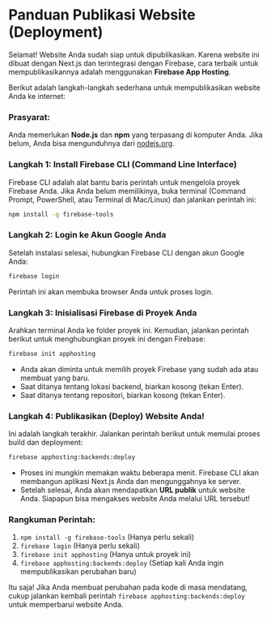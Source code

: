 # Panduan Publikasi Website (Deployment)

Selamat! Website Anda sudah siap untuk dipublikasikan. Karena website ini dibuat dengan Next.js dan terintegrasi dengan Firebase, cara terbaik untuk mempublikasikannya adalah menggunakan **Firebase App Hosting**.

Berikut adalah langkah-langkah sederhana untuk mempublikasikan website Anda ke internet:

### Prasyarat:
Anda memerlukan **Node.js** dan **npm** yang terpasang di komputer Anda. Jika belum, Anda bisa mengunduhnya dari [nodejs.org](https://nodejs.org/).

### Langkah 1: Install Firebase CLI (Command Line Interface)

Firebase CLI adalah alat bantu baris perintah untuk mengelola proyek Firebase Anda. Jika Anda belum memilikinya, buka terminal (Command Prompt, PowerShell, atau Terminal di Mac/Linux) dan jalankan perintah ini:

```bash
npm install -g firebase-tools
```

### Langkah 2: Login ke Akun Google Anda

Setelah instalasi selesai, hubungkan Firebase CLI dengan akun Google Anda:

```bash
firebase login
```
Perintah ini akan membuka browser Anda untuk proses login.

### Langkah 3: Inisialisasi Firebase di Proyek Anda

Arahkan terminal Anda ke folder proyek ini. Kemudian, jalankan perintah berikut untuk menghubungkan proyek ini dengan Firebase:

```bash
firebase init apphosting
```
- Anda akan diminta untuk memilih proyek Firebase yang sudah ada atau membuat yang baru.
- Saat ditanya tentang lokasi backend, biarkan kosong (tekan Enter).
- Saat ditanya tentang repositori, biarkan kosong (tekan Enter).

### Langkah 4: Publikasikan (Deploy) Website Anda!

Ini adalah langkah terakhir. Jalankan perintah berikut untuk memulai proses build dan deployment:

```bash
firebase apphosting:backends:deploy
```
- Proses ini mungkin memakan waktu beberapa menit. Firebase CLI akan membangun aplikasi Next.js Anda dan mengunggahnya ke server.
- Setelah selesai, Anda akan mendapatkan **URL publik** untuk website Anda. Siapapun bisa mengakses website Anda melalui URL tersebut!

### Rangkuman Perintah:
1. `npm install -g firebase-tools` (Hanya perlu sekali)
2. `firebase login` (Hanya perlu sekali)
3. `firebase init apphosting` (Hanya untuk proyek ini)
4. `firebase apphosting:backends:deploy` (Setiap kali Anda ingin mempublikasikan perubahan baru)

Itu saja! Jika Anda membuat perubahan pada kode di masa mendatang, cukup jalankan kembali perintah `firebase apphosting:backends:deploy` untuk memperbarui website Anda.
